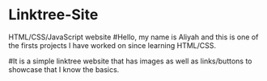# Linktree-Site
HTML/CSS/JavaScript website
#Hello, my name is Aliyah and this is one of the firsts projects I have worked on since learning HTML/CSS.

#It is a simple linktree website that has images as well as links/buttons to showcase that I know the basics. 
